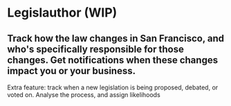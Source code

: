 # Legislauthor (WIP)

## Track how the law changes in San Francisco, and who's specifically responsible for those changes. Get notifications when these changes impact you or your business.

Extra feature: track when a new legislation is being proposed, debated, or voted on. Analyse the process, and assign likelihoods




